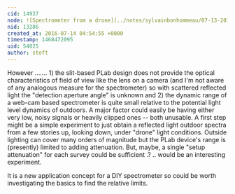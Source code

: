 ```yaml
---
cid: 14937
node: ![Spectrometer from a drone](../notes/sylvainbonhommeau/07-13-2016/spectrometer-from-a-drone)
nid: 13286
created_at: 2016-07-14 04:54:55 +0000
timestamp: 1468472095
uid: 54025
author: stoft
---
```


However ....... 1) the slit-based PLab design does not provide the optical characteristics of field of view like the lens on a camera (and I'm not aware of any analogous measure for the spectrometer) so with scattered reflected light the "detection aperture angle" is unknown and 2) the dynamic range of a web-cam based spectrometer is quite small relative to the potential light level dynamics of outdoors. A major factor could easily be having either very low, noisy signals or heavily clipped ones -- both unusable. A first step might be a simple experiment to just obtain a reflected light outdoor spectra from a few stories up, looking down, under "drone" light conditions. Outside lighting can cover many orders of magnitude but the PLab device's range is (presently) limited to adding attenuation. But, maybe, a single "setup attenuation" for each survey could be sufficient .? .. would be an interesting experiment.

It is a new application concept for a DIY spectrometer so could be worth investigating the basics to find the relative limits.